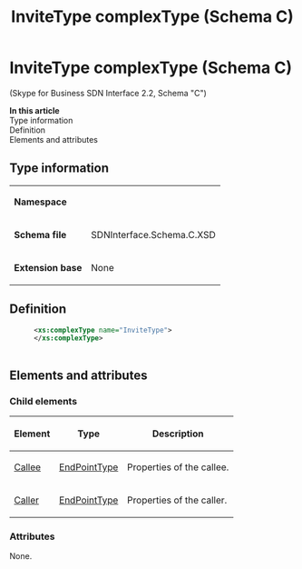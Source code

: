 ﻿---
title: InviteType complexType (Schema C)
description: This article describes the Schema C iteration of the InviteType complexType and provides the type's schema file, definition, and child elements.
TOCTitle: InviteType complexType
ms:assetid: faf3beb9-872f-af5d-09d3-dc7c8b26d35f
ms:mtpsurl: https://msdn.microsoft.com/library/Mt429355(v=office.16)
ms:contentKeyID: 68250797
ms.date: 08/24/2015
mtps_version: v=office.16
dev_langs:
- xml
---

# InviteType complexType (Schema C)

(Skype for Business SDN Interface 2.2, Schema "C")

**In this article**  
Type information  
Definition  
Elements and attributes  

## Type information

<table>
<colgroup>
<col />
<col />
</colgroup>
<tbody>
<tr class="odd">
<td><p><strong>Namespace</strong></p></td>
<td><p></p></td>
</tr>
<tr class="even">
<td><p><strong>Schema file</strong></p></td>
<td><p>SDNInterface.Schema.C.XSD</p></td>
</tr>
<tr class="odd">
<td><p><strong>Extension base</strong></p></td>
<td><p>None</p></td>
</tr>
</tbody>
</table>


## Definition

```xml
      <xs:complexType name="InviteType">
      </xs:complexType>
      
```

## Elements and attributes

### Child elements

<table>
<colgroup>
<col />
<col />
<col />
</colgroup>
<thead>
<tr class="header">
<th><p>Element</p></th>
<th><p>Type</p></th>
<th><p>Description</p></th>
</tr>
</thead>
<tbody>
<tr class="odd">
<td><p><a href="callee-element-invitetype-complextype-skype-for-business-sdn-interface-2-2-schema-c.md">Callee</a></p></td>
<td><p><a href="endpointtype-complextype-skype-for-business-sdn-interface-2-2-schema-c.md">EndPointType</a></p></td>
<td><p>Properties of the callee.</p></td>
</tr>
<tr class="even">
<td><p><a href="caller-element-invitetype-complextype-skype-for-business-sdn-interface-2-2-schema-c.md">Caller</a></p></td>
<td><p><a href="endpointtype-complextype-skype-for-business-sdn-interface-2-2-schema-c.md">EndPointType</a></p></td>
<td><p>Properties of the caller.</p></td>
</tr>
</tbody>
</table>


### Attributes

None.

